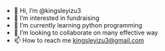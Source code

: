- 👋 Hi, I’m @kingsleyizu3
- 👀 I’m interested in fundraising
- 🌱 I’m currently learning python programming
- 💞️ I’m looking to collaborate on many effective way
- 📫 How to reach me kingsleyizu3@gmail.com

<!---
kingsleyizu3/kingsleyizu3 is a ✨ special ✨ repository because its `README.md` (this file) appears on your GitHub profile.
You can click the Preview link to take a look at your changes.
--->
